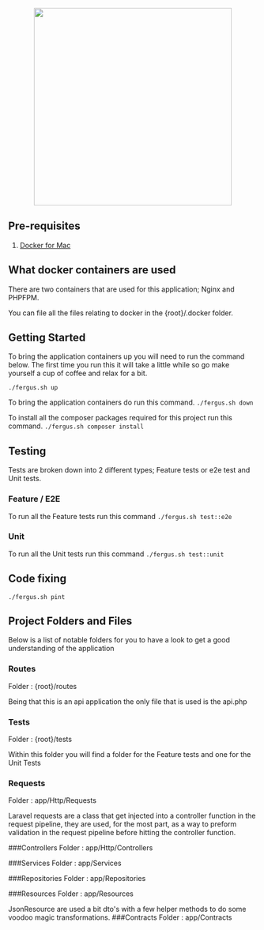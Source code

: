 <p align="center"><a href="https://fergus.com" target="_blank"><img src="https://static.fergusapp.com/build/c4eb7cdc1559eef102b110df9ffef73b.svg" width="400"></a></p>


## Pre-requisites

1. [Docker for Mac](https://docs.docker.com/desktop/mac/install/)

## What docker containers are used
There are two containers that are used for this application; Nginx and PHPFPM.

You can file all the files relating to docker in the {root}/.docker folder.

## Getting Started

To bring the application containers up you will need to run the command below. 
The first time you run this it will take a little while so go make yourself a cup of coffee and relax for a bit. 

``./fergus.sh up``

To bring the application containers do run this command.
``./fergus.sh down``

To install all the composer packages required for this project run this command.
``./fergus.sh composer install``


## Testing
Tests are broken down into 2 different types; Feature tests or e2e test and Unit tests.
### Feature / E2E
To run all the Feature tests run this command
``./fergus.sh test::e2e``

### Unit 
To run all the Unit tests run this command
``./fergus.sh test::unit``

## Code fixing 
``./fergus.sh pint``

## Project Folders and Files
Below is a list of notable folders for you to have a look to get a good understanding of the application

### Routes
Folder : {root}/routes

Being that this is an api application the only file that is used is the api.php

### Tests
Folder : {root}/tests

Within this folder you will find a folder for the Feature tests and one for the Unit Tests

### Requests
Folder : app/Http/Requests

Laravel requests are a class that get injected into a controller function in the request pipeline, 
they are used, for the most part, as a way to preform validation in the request pipeline before hitting the controller  function.  

###Controllers
Folder : app/Http/Controllers

###Services
Folder : app/Services

###Repositories
Folder : app/Repositories

###Resources
Folder : app/Resources

JsonResource are used a bit dto's with a few helper methods to do some voodoo magic transformations. 
###Contracts
Folder : app/Contracts

